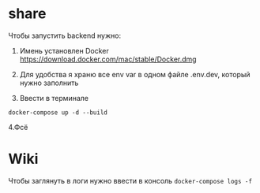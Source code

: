 # share

Чтобы запустить backend нужно:

1. Имень установлен Docker https://download.docker.com/mac/stable/Docker.dmg

2. Для удобства я храню все env var в одном файле .env.dev, который нужно заполнить

3. Ввести в терминале

```console
docker-compose up -d --build
```

4.Фсё

# Wiki
Чтобы заглянуть в логи нужно ввести в консоль `docker-compose logs -f`
